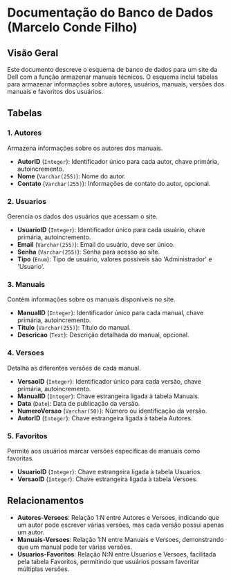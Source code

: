 # Documentação do Banco de Dados (Marcelo Conde Filho)

## Visão Geral

Este documento descreve o esquema de banco de dados para um site da Dell com a funçâo armazenar manuais técnicos. O esquema inclui tabelas para armazenar informações sobre autores, usuários, manuais, versões dos manuais e favoritos dos usuários.

## Tabelas

### 1. Autores

Armazena informações sobre os autores dos manuais.

- **AutorID** (`Integer`): Identificador único para cada autor, chave primária, autoincremento.
- **Nome** (`Varchar(255)`): Nome do autor.
- **Contato** (`Varchar(255)`): Informações de contato do autor, opcional.

### 2. Usuarios

Gerencia os dados dos usuários que acessam o site.

- **UsuarioID** (`Integer`): Identificador único para cada usuário, chave primária, autoincremento.
- **Email** (`Varchar(255)`): Email do usuário, deve ser único.
- **Senha** (`Varchar(255)`): Senha para acesso ao site.
- **Tipo** (`Enum`): Tipo de usuário, valores possíveis são 'Administrador' e 'Usuario'.

### 3. Manuais

Contém informações sobre os manuais disponíveis no site.

- **ManualID** (`Integer`): Identificador único para cada manual, chave primária, autoincremento.
- **Titulo** (`Varchar(255)`): Título do manual.
- **Descricao** (`Text`): Descrição detalhada do manual, opcional.

### 4. Versoes

Detalha as diferentes versões de cada manual.

- **VersaoID** (`Integer`): Identificador único para cada versão, chave primária, autoincremento.
- **ManualID** (`Integer`): Chave estrangeira ligada à tabela Manuais.
- **Data** (`Date`): Data de publicação da versão.
- **NumeroVersao** (`Varchar(50)`): Número ou identificação da versão.
- **AutorID** (`Integer`): Chave estrangeira ligada à tabela Autores.

### 5. Favoritos

Permite aos usuários marcar versões específicas de manuais como favoritas.

- **UsuarioID** (`Integer`): Chave estrangeira ligada à tabela Usuarios.
- **VersaoID** (`Integer`): Chave estrangeira ligada à tabela Versoes.

## Relacionamentos

- **Autores-Versoes**: Relação 1:N entre Autores e Versoes, indicando que um autor pode escrever várias versões, mas cada versão possui apenas um autor.
- **Manuais-Versoes**: Relação 1:N entre Manuais e Versoes, demonstrando que um manual pode ter várias versões.
- **Usuarios-Favoritos**: Relação N:N entre Usuarios e Versoes, facilitada pela tabela Favoritos, permitindo que usuários possam favoritar múltiplas versões.
